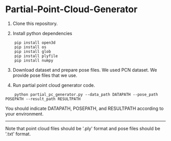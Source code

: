 # Partial-Point-Cloud-Generator

1. Clone this repository.

2. Install python dependencies
```
    pip install open3d
    pip install os
    pip install glob
    pip install plyfile
    pip install numpy
```   
3. Download dataset and prepare pose files. We used PCN dataset. We provide pose files that we use.

4. Run partial point cloud generator code.
```
    python partial_pc_generator.py --data_path DATAPATH --pose_path POSEPATH --result_path RESULTPATH
```
You should indicate DATAPATH, POSEPATH, and RESULTPATH according to your environment.

---
Note that point cloud files should be '.ply' format and pose files should be '.txt' format.
